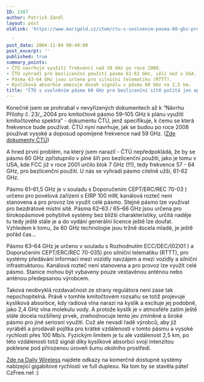 ```yaml
---
ID: 1387
author: Patrick Zandl
layout: post
oldlink: 'https://www.marigold.cz/item/ctu-s-uvolnenim-pasma-60-ghz-pro-bezlicencni-site-pocita-jen-opatrne

  '
post_date: 2004-11-04 08:49:00
post_excerpt: ''
published: true
summary_points:
- ČTÚ navrhuje využití frekvencí nad 59 GHz po roce 2008.
- ČTÚ vyhradí pro bezlicenční použití pásmo 61-62 GHz, užší než v USA.
- Pásma 63-64 GHz jsou určena pro silniční telematiku (RTTT).
- Kyslíková absorbce omezuje dosah signálu v pásmu 60 GHz na 2,5 km.
title: "ČTÚ s uvolněním pásma 60 GHz pro bezlicenční sítě počítá jen opatrně"
---
```


<p>
Konečně jsem se prohrabal v nevyřízených dokumentech až k &#8220;Návrhu Přílohy č. 23/_.2004 pro kmitočtové pásmo 59–105 GHz k plánu využití kmitočtového spektra&#8221; - dokumentu ČTÚ, jenž specifikuje, k čemu se která frekvence bude používat. ČTÚ nyní navrhuje, jak se budou po roce 2008 používat vysoké a doposud opomíjené frekvence nad 59 GHz. (<a href="http://www.ctu.cz/art.php?iSearch=&amp;iArt=458">Zde dokumenty ČTÚ</a>)</p>

<p>
A hned první problém, na který jsem narazil - ČTÚ nepředpokládá, že by se pásmo 60 GHz zpřístupnilo v plné šíři pro bezlicenční použití, jako je tomu v USA, kde FCC již v roce 2001 určilo blok 7 GHz (!!!), tedy frekvence 57 - 64 GHz, pro bezlicenční použití. U nás se vyhradí pásmo citelně užší, 61-62 GHz.</p>

<p>
Pásmo 61–61,5 GHz je v souladu s Doporučením CEPT/ERC/REC 70-03 )  určeno pro povelová zařízení s EIRP 100 mW, kanálová rozteč není stanovena a pro provoz lze využít celé pásmo. Stejné pásmo lze využívat pro bezdrátové místní sítě. Pásma 62–63 / 65–66 GHz jsou určena pro širokopásmové pohyblivé systémy bez bližší charakteristiky, určitá naděje tu tedy ještě stále je a do vydání generální licence ještě lze doufat. Vzhledem k tomu, že 60 GHz technologie jsou tržně docela mladé, je ještě pořád čas&#8230;</p>

<p>
Pásmo 63–64 GHz je určeno v souladu s Rozhodnutím ECC/DEC/(02)01 ) a Doporučením CEPT/ERC/REC 70-035) pro silniční telematiku (RTTT), pro systémy předávání informací mezi vozidly navzájem a mezi vozidly a silniční infrastrukturou. Kanálová rozteč není stanovena a pro provoz lze využít celé pásmo. Stanice mohou být vybaveny pouze vestavěnou anténou nebo anténou předepsanou výrobcem.</p>

<p>
Taková neobvyklá rozdavačnost ze strany regulátora není zase tak nepochopitelná. Právě v tomhle kmitočtovém rozsahu se totiž projevuje kyslíková absorbce, kdy radiová vlna narazí na kyslík a excituje jej podobně, jako 2,4 GHz vlna molekulu vody. A protože kyslík je v atmosféře zatím ještě stále docela rozšířený prvek, znehodnocuje tento jev zmíněné a široké pásmo pro jiné seriosní využití. Což ale nevadí řadě výrobců, aby již vyráběli a prodávali pojítka pro krátké vzdálenosti v tomto pásmu a vysoké rychlosti přes 100 Mb/s. Fyzickým limitem je tu ale vzdálenost 2,5 km, po této vzdálenosti totiž signál díky kyslíkové absorbci svojí intenzitou poklesne pod přirozenou úroveň šumu okolního prostředí.
</p>

<p>
<a href="http://dailywireless.org/modules.php?name=News&amp;file=article&amp;sid=2467">Zde na Daily Wireless</a> najdete odkazy na komerčně dostupné systémy nabízející gigabitové rychlosti ve full duplexu. Na tom by se stavěla páteř CzFree.net :)
</p>